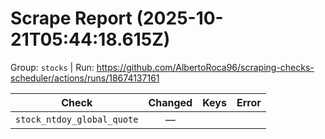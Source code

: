 # Scrape Report (2025-10-21T05:44:18.615Z)

Group: `stocks`  |  Run: https://github.com/AlbertoRoca96/scraping-checks-scheduler/actions/runs/18674137161

| Check | Changed | Keys | Error |
|---|:---:|:--|:--|
| `stock_ntdoy_global_quote` | — |  |  |
